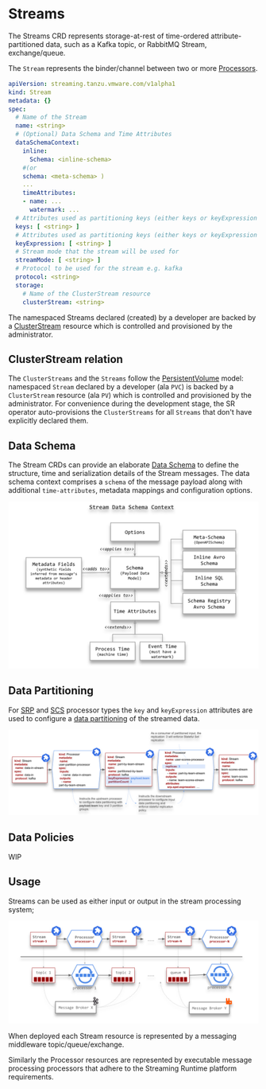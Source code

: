# Streams

The Streams CRD represents storage-at-rest of time-ordered attribute-partitioned data, such as a Kafka topic, or RabbitMQ Stream, exchange/queue.

The `Stream` represents the binder/channel between two or more [Processors](../processors/overview.md).

```yaml
apiVersion: streaming.tanzu.vmware.com/v1alpha1
kind: Stream
metadata: {}
spec:
  # Name of the Stream
  name: <string>
  # (Optional) Data Schema and Time Attributes
  dataSchemaContext:
    inline:
      Schema: <inline-schema>  
    #(or 
    schema: <meta-schema> )
    ...
    timeAttributes:
    - name: ...
      watermark: ...
  # Attributes used as partitioning keys (either keys or keyExpression is allowed)
  keys: [ <string> ]
  # Attributes used as partitioning keys (either keys or keyExpression is allowed)
  keyExpression: [ <string> ]
  # Stream mode that the stream will be used for
  streamMode: [ <string> ]
  # Protocol to be used for the stream e.g. kafka
  protocol: <string>
  storage:
    # Name of the ClusterStream resource
    clusterStream: <string>
```

The namespaced Streams declared (created) by a developer are backed by a [ClusterStream](../cluster-streams/overview.md) resource which is controlled and provisioned by the administrator.

## ClusterStream relation

The `ClusterStreams` and the `Streams` follow the [PersistentVolume](https://kubernetes.io/docs/concepts/storage/persistent-volumes/) model: namespaced `Stream` declared by a developer (ala `PVC`) is backed by a `ClusterStream` resource (ala `PV`) which is controlled and provisioned by the administrator.
For convenience during the development stage, the SR operator auto-provisions the `ClusterStreams` for all `Streams` that don't have explicitly declared them.

## Data Schema

The Stream CRDs can provide an elaborate [Data Schema](./streaming-data-schema.md) to define the structure, time and serialization details of the Stream messages. 
The data schema context comprises a `schema` of the message payload along with additional `time-attributes`, metadata mappings and configuration options. 

![](./stream-data-schema-context.svg)

## Data Partitioning

For [SRP](../processors/srp/overview.md) and [SCS](../processors/scs/overview.md) processor types the `key` and `keyExpression` attributes are used to configure a [data partitioning](../processors/data-partitioning.md) of the streamed data.

![](../processors/data-partitioning-crd-definitions.svg)

## Data Policies

WIP

## Usage

Streams can be used as either input or output in the stream processing system;

![Stream Processors](../../sr-deployment-pipeline.svg)

When deployed each Stream resource is represented by a messaging middleware topic/queue/exchange.

Similarly the Processor resources are represented by executable message processing processors that adhere to the Streaming Runtime platform requirements.
